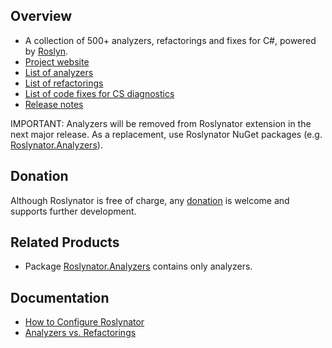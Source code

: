 ## Overview

* A collection of 500+ analyzers, refactorings and fixes for C#, powered by [Roslyn](https://github.com/dotnet/roslyn).
* [Project website](https://github.com/dotnet/roslynator)
* [List of analyzers](https://josefpihrt.github.io/docs/roslynator/analyzers)
* [List of refactorings](https://josefpihrt.github.io/docs/roslynator/refactorings)
* [List of code fixes for CS diagnostics](https://josefpihrt.github.io/docs/roslynator/fixes)
* [Release notes](https://github.com/dotnet/roslynator/blob/main/ChangeLog.md)

IMPORTANT: Analyzers will be removed from Roslynator extension in the next major release.
As a replacement, use Roslynator NuGet packages (e.g. [Roslynator.Analyzers](https://www.nuget.org/packages/roslynator.analyzers)).

## Donation

Although Roslynator is free of charge, any [donation](https://www.paypal.com/cgi-bin/webscr?cmd=_s-xclick&hosted_button_id=BX85UA346VTN6) is welcome and supports further development.

## Related Products

* Package [Roslynator.Analyzers](http://www.nuget.org/packages/Roslynator.Analyzers/) contains only analyzers.

## Documentation

* [How to Configure Roslynator](https://josefpihrt.github.io/docs/roslynator/configuration)
* [Analyzers vs. Refactorings](https://josefpihrt.github.io/docs/roslynator/analyzers-vs-refactorings)
